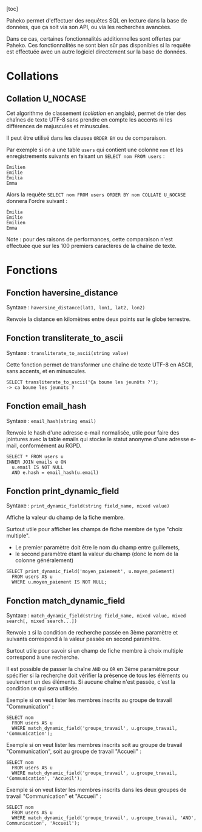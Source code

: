 [toc]

Paheko permet d'effectuer des requêtes SQL en lecture dans la base de données, que ça soit via son API, ou via les recherches avancées.

Dans ce cas, certaines fonctionnalités additionnelles sont offertes par Paheko. Ces fonctionnalités ne sont bien sûr pas disponibles si la requête est effectuée avec un autre logiciel directement sur la base de données.

# Collations

## Collation U_NOCASE

Cet algorithme de classement (*collation* en anglais), permet de trier des chaînes de texte UTF-8 sans prendre en compte les accents ni les différences de majuscules et minuscules.

Il peut être utilisé dans les clauses `ORDER BY` ou de comparaison.

Par exemple si on a une table `users` qui contient une colonne `nom` et les enregistrements suivants en faisant un `SELECT nom FROM users` :

```
Émilien
Emilie
Émilia
Emma
```

Alors la requête `SELECT nom FROM users ORDER BY nom COLLATE U_NOCASE` donnera l'ordre suivant :

```
Émilia
Emilie
Émilien
Emma
```

Note : pour des raisons de performances, cette comparaison n'est effectuée que sur les 100 premiers caractères de la chaîne de texte.

# Fonctions

## Fonction haversine_distance

Syntaxe : `haversine_distance(lat1, lon1, lat2, lon2)`

Renvoie la distance en kilomètres entre deux points sur le globe terrestre.

## Fonction transliterate_to_ascii

Syntaxe : `transliterate_to_ascii(string value)`

Cette fonction permet de transformer une chaîne de texte UTF-8 en ASCII, sans accents, et en minuscules.

```
SELECT transliterate_to_ascii('Ça boume les jeunôts ?');
-> ca boume les jeunots ?
```

## Fonction email_hash

Syntaxe : `email_hash(string email)`

Renvoie le hash d'une adresse e-mail normalisée, utile pour faire des jointures avec la table emails qui stocke le statut anonyme d'une adresse e-mail, conformément au RGPD.

```
SELECT * FROM users u
INNER JOIN emails e ON 
  u.email IS NOT NULL
  AND e.hash = email_hash(u.email)
```

## Fonction print_dynamic_field

Syntaxe : `print_dynamic_field(string field_name, mixed value)`

Affiche la valeur du champ de la fiche membre.

Surtout utile pour afficher les champs de fiche membre de type "choix multiple".

* Le premier paramètre doit être le nom du champ entre guillemets,
* le second paramètre étant la valeur du champ (donc le nom de la colonne généralement)

```
SELECT print_dynamic_field('moyen_paiement', u.moyen_paiement)
  FROM users AS u
  WHERE u.moyen_paiement IS NOT NULL;
```

## Fonction match_dynamic_field

Syntaxe : `match_dynamic_field(string field_name, mixed value, mixed search[, mixed search...])`

Renvoie `1` si la condition de recherche passée en 3ème paramètre et suivants correspond à la valeur passée en second paramètre.

Surtout utile pour savoir si un champ de fiche membre à choix multiple correspond à une recherche.

Il est possible de passer la chaîne `AND` ou `OR` en 3ème paramètre pour spécifier si la recherche doit vérifier la présence de tous les éléments ou seulement un des éléments. Si aucune chaîne n'est passée, c'est la condition `OR` qui sera utilisée.

Exemple si on veut lister les membres inscrits au groupe de travail "Communication" :

```
SELECT nom
  FROM users AS u
  WHERE match_dynamic_field('groupe_travail', u.groupe_travail, 'Communication');
```

Exemple si on veut lister les membres inscrits soit au groupe de travail "Communication", soit au groupe de travail "Accueil" :

```
SELECT nom
  FROM users AS u
  WHERE match_dynamic_field('groupe_travail', u.groupe_travail, 'Communication', 'Accueil');
```

Exemple si on veut lister les membres inscrits dans les deux groupes de travail "Communication" et "Accueil" :

```
SELECT nom
  FROM users AS u
  WHERE match_dynamic_field('groupe_travail', u.groupe_travail, 'AND', Communication', 'Accueil');
```

